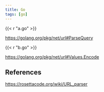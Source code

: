 ```yaml
---
title: Go
tags: [go]
---
```


{{< r "a.go" >}}

<https://golang.org/pkg/net/url#ParseQuery>

{{< r "b.go" >}}

<https://golang.org/pkg/net/url#Values.Encode>

## References

<https://rosettacode.org/wiki/URL_parser>
